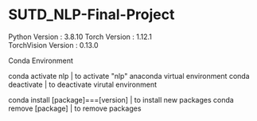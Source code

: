 # SUTD_NLP-Final-Project

Python Version : 3.8.10
Torch Version : 1.12.1  
TorchVision Version : 0.13.0




Conda Environment

conda activate nlp | to activate "nlp" anaconda virtual environment
conda deactivate | to deactivate virutal environment

conda install [package]===[version] | to install new packages
conda remove [package] | to remove packages



